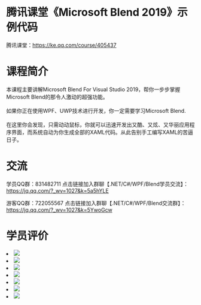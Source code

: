 ﻿# 腾讯课堂《Microsoft Blend 2019》示例代码

腾讯课堂：<a href="https://ke.qq.com/course/405437">https://ke.qq.com/course/405437</a>


# 课程简介

本课程主要讲解Microsoft Blend For Visual Studio 2019，帮你一步步掌握Microsoft Blend的那令人激动的超强功能。
<br/><br/>
如果你正在使用WPF、UWP技术进行开发，你一定需要学习Microsoft Blend.
<br/><br/>
在这里你会发现，只需动动鼠标，你就可以迅速开发出又酷、又炫、又华丽应用程序界面，而系统自动为你生成全部的XAML代码。从此告别手工编写XAML的苦逼日子。


# 交流

学员QQ群：831482711  点击链接加入群聊【.NET/C#/WPF/Blend学员交流】：https://jq.qq.com/?_wv=1027&k=5a5hYLE

游客QQ群：722055567  点击链接加入群聊【.NET/C#/WPF/Blend交流群】：https://jq.qq.com/?_wv=1027&k=5YwoGcw


# 学员评价

<li><img src="https://raw.githubusercontent.com/zmrbak/MicrosoftBlend2019/master/%E5%AD%A6%E5%91%98%E8%AF%84%E4%BB%B7/Screenshot_2019-07-20-07-24-56.png"><br/>
<li><img src="https://raw.githubusercontent.com/zmrbak/MicrosoftBlend2019/master/%E5%AD%A6%E5%91%98%E8%AF%84%E4%BB%B7/IMG_20190720_071849.jpg"><br/>
<li><img src="https://raw.githubusercontent.com/zmrbak/MicrosoftBlend2019/master/%E5%AD%A6%E5%91%98%E8%AF%84%E4%BB%B7/Screenshot_2019-07-29-12-27-27.png"><br/>
<li><img src="https://raw.githubusercontent.com/zmrbak/MicrosoftBlend2019/master/%E5%AD%A6%E5%91%98%E8%AF%84%E4%BB%B7/Screenshot_2019-08-07-21-09-05.png"><br/>
<li><img src="https://raw.githubusercontent.com/zmrbak/MicrosoftBlend2019/master/%E5%AD%A6%E5%91%98%E8%AF%84%E4%BB%B7/Screenshot_2019-08-06-07-20-40.png"><br/>
<li><img src="https://raw.githubusercontent.com/zmrbak/MicrosoftBlend2019/master/%E5%AD%A6%E5%91%98%E8%AF%84%E4%BB%B7/Screenshot_2019-08-03-22-06-36.png"><br/>
<li><img src="https://raw.githubusercontent.com/zmrbak/MicrosoftBlend2019/master/%E5%AD%A6%E5%91%98%E8%AF%84%E4%BB%B7/Screenshot_2019-07-20-07-22-42.png"><br/>
